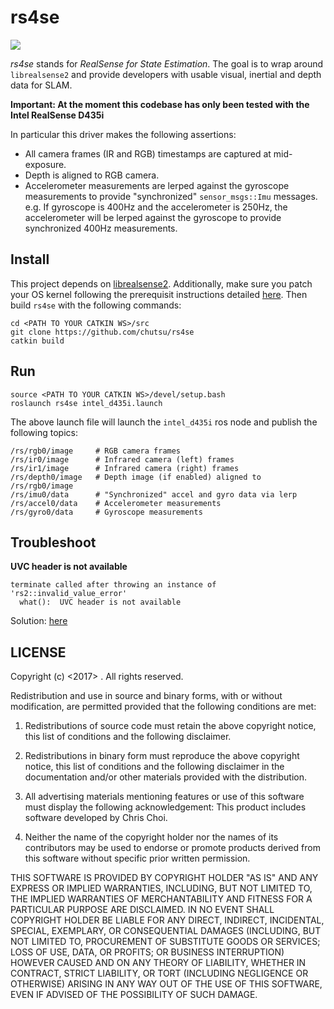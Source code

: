 # rs4se

<a href="https://github.com/chutsu/rs4se/actions?query=ci">
  <img src="https://github.com/chutsu/rs4se/workflows/ci/badge.svg">
</a>

*rs4se* stands for *RealSense for State Estimation*. The goal is to wrap around
`librealsense2` and provide developers with usable visual, inertial and depth
data for SLAM.

**Important: At the moment this codebase has only been tested with the Intel
RealSense D435i**

In particular this driver makes the following assertions:

- All camera frames (IR and RGB) timestamps are captured at mid-exposure.
- Depth is aligned to RGB camera.
- Accelerometer measurements are lerped against the gyroscope
  measurements to provide "synchronized" `sensor_msgs::Imu` messages.
  e.g. If gyroscope is 400Hz and the accelerometer is 250Hz, the accelerometer
  will be lerped against the gyroscope to provide synchronized 400Hz
  measurements.


## Install

This project depends on [librealsense2][librealsense2]. Additionally, make sure
you patch your OS kernel following the prerequisit instructions detailed
[here][install_prerequisit]. Then build `rs4se` with the following commands:

    cd <PATH TO YOUR CATKIN WS>/src
    git clone https://github.com/chutsu/rs4se
    catkin build


## Run

    source <PATH TO YOUR CATKIN WS>/devel/setup.bash
    roslaunch rs4se intel_d435i.launch

The above launch file will launch the `intel_d435i` ros node and publish the
following topics:

    /rs/rgb0/image     # RGB camera frames
    /rs/ir0/image      # Infrared camera (left) frames
    /rs/ir1/image      # Infrared camera (right) frames
    /rs/depth0/image   # Depth image (if enabled) aligned to /rs/rgb0/image
    /rs/imu0/data      # "Synchronized" accel and gyro data via lerp
    /rs/accel0/data    # Accelerometer measurements
    /rs/gyro0/data     # Gyroscope measurements


## Troubleshoot

**UVC header is not available**

    terminate called after throwing an instance of 'rs2::invalid_value_error'
      what():  UVC header is not available

Solution: [here](https://github.com/chutsu/rs4se/issues/3#issuecomment-530434550)


## LICENSE

Copyright (c) <2017> <Chris Choi>. All rights reserved.

Redistribution and use in source and binary forms, with or without
modification, are permitted provided that the following conditions are met:

1. Redistributions of source code must retain the above copyright notice, this
list of conditions and the following disclaimer.

2. Redistributions in binary form must reproduce the above copyright notice,
this list of conditions and the following disclaimer in the documentation
and/or other materials provided with the distribution.

3. All advertising materials mentioning features or use of this software must
display the following acknowledgement: This product includes software developed
by Chris Choi.

4. Neither the name of the copyright holder nor the names of its contributors
may be used to endorse or promote products derived from this software without
specific prior written permission.

THIS SOFTWARE IS PROVIDED BY COPYRIGHT HOLDER "AS IS" AND ANY EXPRESS OR
IMPLIED WARRANTIES, INCLUDING, BUT NOT LIMITED TO, THE IMPLIED WARRANTIES OF
MERCHANTABILITY AND FITNESS FOR A PARTICULAR PURPOSE ARE DISCLAIMED. IN NO
EVENT SHALL COPYRIGHT HOLDER BE LIABLE FOR ANY DIRECT, INDIRECT, INCIDENTAL,
SPECIAL, EXEMPLARY, OR CONSEQUENTIAL DAMAGES (INCLUDING, BUT NOT LIMITED TO,
PROCUREMENT OF SUBSTITUTE GOODS OR SERVICES; LOSS OF USE, DATA, OR PROFITS; OR
BUSINESS INTERRUPTION) HOWEVER CAUSED AND ON ANY THEORY OF LIABILITY, WHETHER
IN CONTRACT, STRICT LIABILITY, OR TORT (INCLUDING NEGLIGENCE OR OTHERWISE)
ARISING IN ANY WAY OUT OF THE USE OF THIS SOFTWARE, EVEN IF ADVISED OF THE
POSSIBILITY OF SUCH DAMAGE.

[librealsense2]: https://github.com/IntelRealSense/librealsense/blob/master/doc/distribution_linux.md
[install_prerequisit]: https://github.com/IntelRealSense/librealsense/blob/master/doc/installation.md#prerequisites
